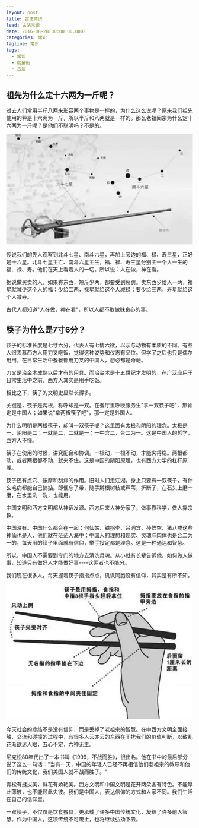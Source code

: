 ```yaml
---
layout: post
title: 古法常识
lead: 古法常识
date: 2016-08-28T00:00:00.000Z
categories: 常识
tagline: 常识
tags:
  - 常识
  - 度量衡
  - 古法
---
```


## 祖先为什么定十六两为一斤呢？

过去人们常用半斤八两来形容两个事物是一样的，为什么这么说呢？原来我们祖先使用的秤是十六两为一斤，所以半斤和八两就是一样的。那么老祖囘宗为什么定十六两为一斤呢？是他们不聪明吗？不是的。

![一斤十六两](../../img/一斤十六两.jpg)

传说我们的先人观察到北斗七星、南斗六星，再加上旁边的福、禄、寿三星，正好是十六星。北斗七星主亡、南斗六星主生，福、禄、寿三星分别主一个人一生的福、禄、寿。他们在天上看着人的一切。所以说：人在做，神在看。

据说做买卖的人，如果称东西，短斤少两，都要受到惩罚。卖东西少给人一两，福星就减少这个人的福；少给二两，禄星就给这个人减禄；要少给三两，寿星就给这个人减寿。

古代人都知道"人在做，神在看"，所以人都不敢做昧良心的事。

## 筷子为什么是7寸6分？

筷子的标准长度是七寸六分，代表人有七情六欲，以示与动物有本质的不同。有些人很羡慕西方人用刀叉吃饭，觉得这种姿势和仪态有品位。但学了之后也只是偶尔用用。在日常生活中餐餐都用刀叉的中国人，想必都是奇葩。

刀叉是冶金术成熟以后才有的用具。而冶金术是十五世纪才发明的，在广泛应用于日常生活中之前，西方人其实是用手吃饭。

相比之下，筷子的文明史显然长得多。

关键是，筷子是两根，称呼却是一双。在餐厅里呼唤服务生"拿一双筷子吧"，那肯定是中国人；如果说"拿两根筷子吧"，那一定是外国人。

为什么明明是两根筷子，却叫一双筷子呢？这里面有太极和阴阳的理念。太极是一，阴阳是二；一就是二，二就是一；一中含二，合二为一。这是中国人的哲学，西方人不懂。

筷子在使用的时候，讲究配合和协调。一根动，一根不动，才能夹得稳。两根都动，或者两根都不动，就夹不住。这是中国的阴阳原理，也有西方力学的杠杆原理。

筷子还有点穴、按摩和刮痧的作用。旧时人们走江湖，身上只要有一双筷子，有什么毛病都能自己搞掂。即便忘了带，随手掰根树枝或芦苇，折断了，在石头上磨一磨，在水里洗一洗，也能用。

中国文明和西方文明都从神话发源。西方后来人神分家了，做事靠科学，做人靠宗教。

中国没有。中国什么都合在一起：何仙姑、铁拐李、吕洞宾、孙悟空、猪八戒这些神仙也是人，他们就在茫茫人海中；中国人的理想和现实、灵魂与肉体也是合二为一的，每天用的筷子里面就有信仰，举手投足都是理念。这是一种通达和智慧。

所以，中国人不需要到专门的地方去清洗灵魂。从小就有长辈告诉他，如何做人做事，知道只有做好人才能做好事----这两者也不能分。

我们现在很多人，每天握着筷子指指点点，讥讽同胞没有信仰，其实是有所不知。

![筷子七寸六分](../../img/筷子七寸六分.jpg)

今天社会的症结不是没有信仰，而是丢掉了老祖宗的智慧。在中西方文明全面接触、交流和碰撞的过程中，有很多人云亦云的东西在干扰我们的价值判断，以致乱花渐欲迷人眼，五心不定，六神无主。

尼克松80年代出了一本书叫《1999，不战而胜》，很出名。他在书中的最后部分说了这么一句话："当有一天，中国的年轻人已经不再相信他们老祖宗的教导和他们的传统文化，我们美国人就不战而胜了。"

青松有挺拔美，鲜花有娇艳美。西方文明和中国文明是花开两朵各有特色。不能厚此薄彼，也不能顾此失彼。我们是中国人，表达信仰的方式和人家不同。我们生活在自己的信仰里。

一双筷子，不仅仅是饮食餐具，更承载了许多中国传统文化，凝结了许多前人智慧。作为中国人，这项传统不可废止，也将继续弘扬下去。
